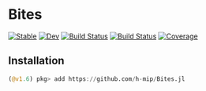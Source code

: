 # Bites

[![Stable](https://img.shields.io/badge/docs-stable-blue.svg)](https://h-mip.github.io/Bites.jl/stable)
[![Dev](https://img.shields.io/badge/docs-dev-blue.svg)](https://h-mip.github.io/Bites.jl/dev)
[![Build Status](https://github.com/h-mip/Bites.jl/workflows/CI/badge.svg)](https://github.com/h-mip/Bites.jl/actions)
[![Build Status](https://travis-ci.com/h-mip/Bites.jl.svg?branch=master)](https://travis-ci.com/h-mip/Bites.jl)
[![Coverage](https://codecov.io/gh/h-mip/Bites.jl/branch/master/graph/badge.svg)](https://codecov.io/gh/h-mip/Bites.jl)

## Installation
```julia
(@v1.6) pkg> add https://github.com/h-mip/Bites.jl
```

